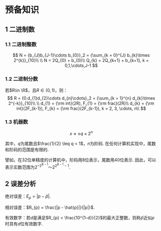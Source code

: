 # 预备知识

## 1 二进制数

### 1.1 二进制整数

$$
N = {b_{J}b_{J-1}\cdots b_{0}}_2 = {\sum_{k = 0}^{J} b_{k}\times 2^{k}}_{10}\\
\\
N = 2Q_{0} + b_{0}\\
Q_{k} = 2Q_{k+1} + b_{k+1}, k = 0,1,\cdots,J-1
$$

### 1.2 二进制分数

若$R\in \R$，且$R \in (0, 1)$，则：
$$
R = {0.d_{1}d_{2}\cdots d_{n}\cdots}_2 = {\sum_{k = 1}^{n} d_{k}\times 2^{-k}}_{10}\\
\\
d_{1} = {\rm int}(2R), F_{1} = {\rm frac}(2R)\\
d_{k} = {\rm int}(2F_{k-1}), F_{k} = {\rm frac}(2F_{k-1}), k = 2, 3, \cdots, n\\
$$

### 1.3 机器数

$$
x \approx ±q \times 2^n
$$

其中，$q$为尾数且$\frac{1}{2} \leq q < 1$，$n$为阶码. 在任何计算机实现中，尾数和阶码的范围是有限的.

譬如，在32位单精度的计算机中，阶码用8位表示，尾数用40位表示. 因此，可以表示实数范围为$2^{-2^{8-1} }～2^{2^{8-1} -1}$.

## 2 误差分析

绝对误差：$E_{p} = |p - \hat{p}|$.

相对误差：$R_{p} = \frac{|p - \hat{p}|}{|p|}$.

有效数字：若$d$是满足$R_{p} < \frac{10^{1-d}}{2}$的最大正整数，则称$\hat{p}$近似$p$时具有$d$位有效数字.